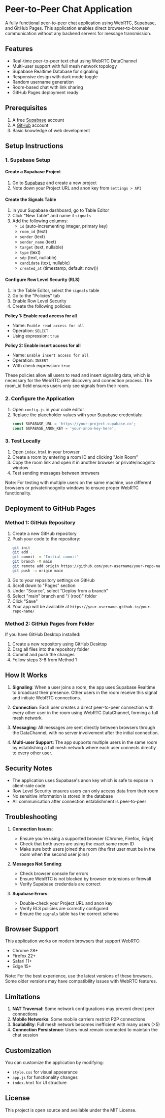 # Peer-to-Peer Chat Application

A fully functional peer-to-peer chat application using WebRTC, Supabase, and GitHub Pages. This application enables direct browser-to-browser communication without any backend servers for message transmission.

## Features

- Real-time peer-to-peer text chat using WebRTC DataChannel
- Multi-user support with full mesh network topology
- Supabase Realtime Database for signaling
- Responsive design with dark mode toggle
- Random username generation
- Room-based chat with link sharing
- GitHub Pages deployment ready

## Prerequisites

1. A free [Supabase](https://supabase.io/) account
2. A [GitHub](https://github.com/) account
3. Basic knowledge of web development

## Setup Instructions

### 1. Supabase Setup

#### Create a Supabase Project
1. Go to [Supabase](https://app.supabase.io/) and create a new project
2. Note down your Project URL and anon key from `Settings > API`

#### Create the Signals Table
1. In your Supabase dashboard, go to Table Editor
2. Click "New Table" and name it `signals`
3. Add the following columns:
   - `id` (auto-incrementing integer, primary key)
   - `room_id` (text)
   - `sender` (text)
   - `sender_name` (text)
   - `target` (text, nullable)
   - `type` (text)
   - `sdp` (text, nullable)
   - `candidate` (text, nullable)
   - `created_at` (timestamp, default: now())

#### Configure Row Level Security (RLS)
1. In the Table Editor, select the `signals` table
2. Go to the "Policies" tab
3. Enable Row Level Security
4. Create the following policies:

**Policy 1: Enable read access for all**
- Name: `Enable read access for all`
- Operation: `SELECT`
- Using expression: `true`

**Policy 2: Enable insert access for all**
- Name: `Enable insert access for all`
- Operation: `INSERT`
- With check expression: `true`

These policies allow all users to read and insert signaling data, which is necessary for the WebRTC peer discovery and connection process. The room_id field ensures users only see signals from their room.

### 2. Configure the Application

1. Open `config.js` in your code editor
2. Replace the placeholder values with your Supabase credentials:
   ```javascript
   const SUPABASE_URL = 'https://your-project.supabase.co';
   const SUPABASE_ANON_KEY = 'your-anon-key-here';
   ```

### 3. Test Locally

1. Open `index.html` in your browser
2. Create a room by entering a room ID and clicking "Join Room"
3. Copy the room link and open it in another browser or private/incognito window
4. Test sending messages between browsers

Note: For testing with multiple users on the same machine, use different browsers or private/incognito windows to ensure proper WebRTC functionality.

## Deployment to GitHub Pages

### Method 1: GitHub Repository

1. Create a new GitHub repository
2. Push your code to the repository:
   ```bash
   git init
   git add .
   git commit -m "Initial commit"
   git branch -M main
   git remote add origin https://github.com/your-username/your-repo-name.git
   git push -u origin main
   ```
3. Go to your repository settings on GitHub
4. Scroll down to "Pages" section
5. Under "Source", select "Deploy from a branch"
6. Select "main" branch and "/ (root)" folder
7. Click "Save"
8. Your app will be available at `https://your-username.github.io/your-repo-name/`

### Method 2: GitHub Pages from Folder

If you have GitHub Desktop installed:
1. Create a new repository using GitHub Desktop
2. Drag all files into the repository folder
3. Commit and push the changes
4. Follow steps 3-8 from Method 1

## How It Works

1. **Signaling**: When a user joins a room, the app uses Supabase Realtime to broadcast their presence. Other users in the room receive this signal and initiate WebRTC connections.

2. **Connection**: Each user creates a direct peer-to-peer connection with every other user in the room using WebRTC DataChannel, forming a full mesh network.

3. **Messaging**: All messages are sent directly between browsers through the DataChannel, with no server involvement after the initial connection.

4. **Multi-user Support**: The app supports multiple users in the same room by establishing a full mesh network where each user connects directly to every other user.

## Security Notes

- The application uses Supabase's anon key which is safe to expose in client-side code
- Row Level Security ensures users can only access data from their room
- No sensitive information is stored in the database
- All communication after connection establishment is peer-to-peer

## Troubleshooting

1. **Connection Issues**: 
   - Ensure you're using a supported browser (Chrome, Firefox, Edge)
   - Check that both users are using the exact same room ID
   - Make sure both users joined the room (the first user must be in the room when the second user joins)

2. **Messages Not Sending**:
   - Check browser console for errors
   - Ensure WebRTC is not blocked by browser extensions or firewall
   - Verify Supabase credentials are correct

3. **Supabase Errors**:
   - Double-check your Project URL and anon key
   - Verify RLS policies are correctly configured
   - Ensure the `signals` table has the correct schema

## Browser Support

This application works on modern browsers that support WebRTC:
- Chrome 28+
- Firefox 22+
- Safari 11+
- Edge 15+

Note: For the best experience, use the latest versions of these browsers. Some older versions may have compatibility issues with WebRTC features.

## Limitations

1. **NAT Traversal**: Some network configurations may prevent direct peer connections
2. **Mobile Networks**: Some mobile carriers restrict P2P connections
3. **Scalability**: Full mesh network becomes inefficient with many users (>5)
4. **Connection Persistence**: Users must remain connected to maintain the chat session

## Customization

You can customize the application by modifying:
- `style.css` for visual appearance
- `app.js` for functionality changes
- `index.html` for UI structure

## License

This project is open source and available under the MIT License.